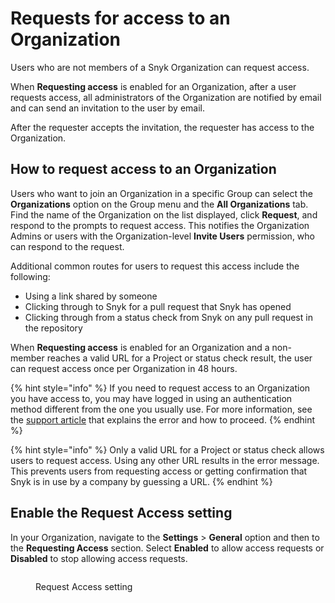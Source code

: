 # Requests for access to an Organization

Users who are not members of a Snyk Organization can request access.

When **Requesting access** is enabled for an Organization, after a user requests access, all administrators of the Organization are notified by email and can send an invitation to the user by email.

After the requester accepts the invitation, the requester has access to the Organization.

## How to request access to an Organization

Users who want to join an Organization in a specific Group can select the **Organizations** option on the Group menu and the **All Organizations** tab. Find the name of the Organization on the list displayed, click **Request**, and respond to the prompts to request access. This notifies the Organization Admins or users with the Organization-level **Invite Users** permission, who can respond to the request.

Additional common routes for users to request this access include the following:

* Using a link shared by someone
* Clicking through to Snyk for a pull request that Snyk has opened
* Clicking through from a status check from Snyk on any pull request in the repository

When **Requesting access** is enabled for an Organization and a non-member reaches a valid URL for a Project or status check result, the user can request access once per Organization in 48 hours.

{% hint style="info" %}
If you need to request access to an Organization you have access to, you may have logged in using an authentication method different from the one you usually use. For more information, see the [support article](https://support.snyk.io/s/article/Unable-to-display-this-organization-The-organization-does-not-exist-or-you-do-not-have-permission-to-access-it) that explains the error and how to proceed.
{% endhint %}

{% hint style="info" %}
Only a valid URL for a Project or status check allows users to request access. Using any other URL results in the error message. This prevents users from requesting access or getting confirmation that Snyk is in use by a company by guessing a URL.
{% endhint %}

## Enable the Request Access setting

In your Organization, navigate to the **Settings** > **General** option and then to the **Requesting Access** section. Select **Enabled** to allow access requests or **Disabled** to stop allowing access requests.

<figure><img src="../../../.gitbook/assets/Screenshot 2022-09-27 at 09.44.52.png" alt=""><figcaption><p>Request Access setting</p></figcaption></figure>
